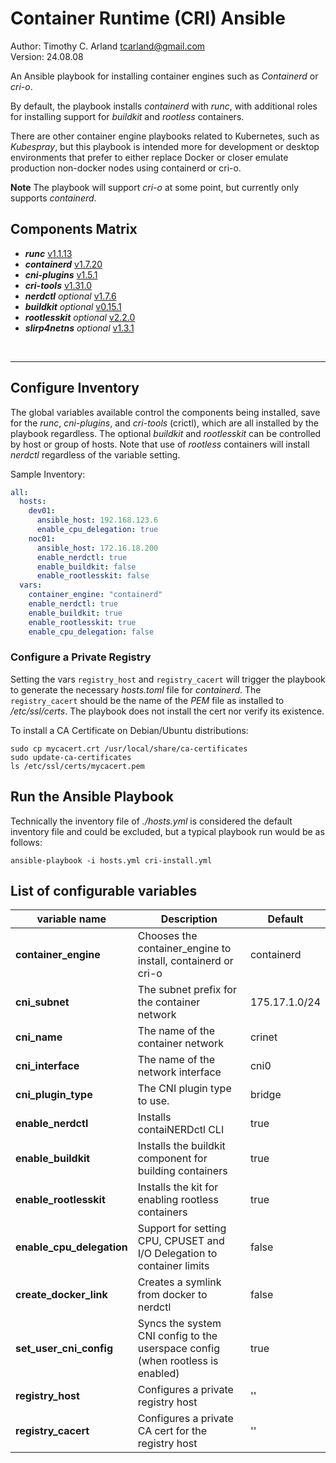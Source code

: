 Container Runtime (CRI) Ansible
================================

Author:  Timothy C. Arland <tcarland@gmail.com>  
Version: 24.08.08

An Ansible playbook for installing container engines such as *Containerd* 
or *cri-o*. 

By default, the playbook installs *containerd* with *runc*, with additional
roles for installing support for *buildkit* and *rootless* containers.

There are other container engine playbooks related to Kubernetes, such as 
*Kubespray*, but this playbook is intended more for development or desktop
environments that prefer to either replace Docker or closer emulate  
production non-docker nodes using containerd or cri-o. 

**Note** The playbook will support *cri-o* at some point, but currently 
only supports *containerd*.


## Components Matrix

- ***runc*** [v1.1.13](https://github.com/opencontainers/runc)
- ***containerd*** [v1.7.20](https://github.com/containerd/containerd)
- ***cni-plugins*** [v1.5.1](https://github.com/containernetworking/plugins)
- ***cri-tools*** [v1.31.0](https://github.com/kubernetes-sigs/cri-tools)
- ***nerdctl*** *optional* [v1.7.6](https://github.com/containerd/nerdctl)
- ***buildkit*** *optional* [v0.15.1](https://github.com/moby/buildkit)
- ***rootlesskit*** *optional* [v2.2.0](https://github.com/rootless-containers/rootlesskit)
- ***slirp4netns*** *optional* [v1.3.1](https://github.com/rootless-containers/slirp4netns)

<br>

---

## Configure Inventory

The global variables available control the components being installed, 
save for the *runc*, *cni-plugins*, and *cri-tools* (crictl), which are
all installed by the playbook regardless. The optional *buildkit* and 
*rootlesskit* can be controlled by host or group of hosts. Note that 
use of *rootless* containers will install *nerdctl* regardless of the 
variable setting.

Sample Inventory:
```yaml
all:
  hosts:
    dev01:
      ansible_host: 192.168.123.6
      enable_cpu_delegation: true
    noc01:
      ansible_host: 172.16.18.200
      enable_nerdctl: true
      enable_buildkit: false
      enable_rootlesskit: false
  vars:
    container_engine: "containerd"
    enable_nerdctl: true
    enable_buildkit: true
    enable_rootlesskit: true
    enable_cpu_delegation: false
```

### Configure a Private Registry

Setting the vars `registry_host` and `registry_cacert` will trigger the 
playbook to generate the necessary *hosts.toml* file for *containerd*.
The `registry_cacert` should be the name of the *PEM* file as installed 
to */etc/ssl/certs*. The playbook does not install the cert nor verify 
its existence.

To install a CA Certificate on Debian/Ubuntu distributions:
```
sudo cp mycacert.crt /usr/local/share/ca-certificates
sudo update-ca-certificates
ls /etc/ssl/certs/mycacert.pem
```

## Run the Ansible Playbook
Technically the inventory file of *./hosts.yml* is considered the default inventory file
and could be excluded, but a typical playbook run would be as follows:
```
ansible-playbook -i hosts.yml cri-install.yml
```

## List of configurable variables

|      variable name        |         Description               |    Default     |
| ------------------------- | --------------------------------- | -------------- |
| **container_engine**      | Chooses the container_engine to install, containerd or cri-o | containerd |
|   **cni_subnet**          | The subnet prefix for the container network | 175.17.1.0/24 |
|    **cni_name**           | The name of the container network | crinet  |
|  **cni_interface**        | The name of the network interface |  cni0   |
|  **cni_plugin_type**      | The CNI plugin type to use.       | bridge  |
|  **enable_nerdctl**       | Installs contaiNERDctl CLI        |  true   |
| **enable_buildkit**       | Installs the buildkit component for building containers  |  true   |
| **enable_rootlesskit**    | Installs the kit for enabling rootless containers  |  true  |
| **enable_cpu_delegation** | Support for setting CPU, CPUSET and I/O Delegation to container limits | false |
| **create_docker_link**    | Creates a symlink from docker to nerdctl  | false  |
| **set_user_cni_config**   | Syncs the system CNI config to the userspace config (when rootless is enabled) | true |
|   **registry_host**       | Configures a private registry host  |  ''   |
|  **registry_cacert**      | Configures a private CA cert for the registry host | ''  |
